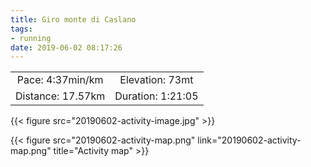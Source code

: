 ```yaml
---
title: Giro monte di Caslano
tags: 
- running
date: 2019-06-02 08:17:26
---
```



| | |
| :-: | :-: |
| Pace: 4:37min/km | Elevation: 73mt |
| Distance: 17.57km | Duration: 1:21:05 |

{{< figure src="20190602-activity-image.jpg" >}}


{{< figure src="20190602-activity-map.png" link="20190602-activity-map.png" title="Activity map" >}}
